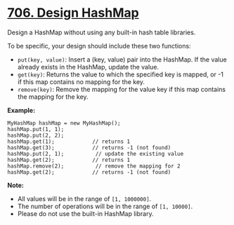 # [706. Design HashMap](https://leetcode.com/problems/design-hashmap/description)
Design a HashMap without using any built-in hash table libraries.

To be specific, your design should include these two functions:

* `put(key, value)`: Insert a (key, value) pair into the HashMap. If the value already exists in the HashMap, update the value.
* `get(key)`: Returns the value to which the specified key is mapped, or -1 if this map contains no mapping for the key.
* `remove(key)`: Remove the mapping for the value key if this map contains the mapping for the key.

**Example:**
```
MyHashMap hashMap = new MyHashMap();
hashMap.put(1, 1);          
hashMap.put(2, 2);         
hashMap.get(1);            // returns 1
hashMap.get(3);            // returns -1 (not found)
hashMap.put(2, 1);          // update the existing value
hashMap.get(2);            // returns 1 
hashMap.remove(2);          // remove the mapping for 2
hashMap.get(2);            // returns -1 (not found) 
```
**Note:**

* All values will be in the range of `[1, 1000000]`.
* The number of operations will be in the range of `[1, 10000]`.
* Please do not use the built-in HashMap library.